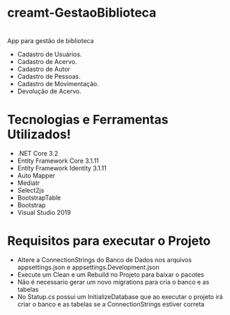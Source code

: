 # creamt-GestaoBiblioteca

#
App para gestão de biblioteca

  - Cadastro de Usuários.
  - Cadastro de Acervo.
  - Cadastro de Autor
  - Cadastro de Pessoas.
  - Cadastro de Movimentação.
  - Devolução de Acervo.

# Tecnologias  e Ferramentas Utilizados!

  - .NET Core 3.2
  - Entity Framework Core 3.1.11
  - Entity Framework Identity 3.1.11
  - Auto Mapper
  - Mediatr 
  - Select2js
  - BootstrapTable
  - Bootstrap
  - Visual Studio 2019
  
  
# Requisitos para executar o Projeto

  - Altere a ConnectionStrings do Banco de Dados nos arquivos appsettings.json e appsettings.Development.json 
  - Execute um Clean e um Rebuild no Projeto para baixar o pacotes
  - Não é necessario gerar um novo migrations para cria o banco e as tabelas
  - No Statup.cs possui um InitializeDatabase que ao executar o projeto irá criar o banco e as tabelas se a ConnectionStrings estiver correta

